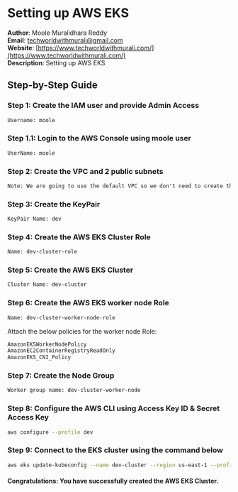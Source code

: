 # Setting up AWS EKS

**Author**: Moole Muralidhara Reddy  
**Email**: techworldwithmurali@gmail.com  
**Website**: [https://www.techworldwithmurali.com/](https://www.techworldwithmurali.com/)  
**Description**: Setting up AWS EKS  

## Step-by-Step Guide

### Step 1: Create the IAM user and provide Admin Access
```xml
Username: moole
```

### Step 1.1: Login to the AWS Console using moole user
```xml
UserName: moole
```

### Step 2: Create the VPC and 2 public subnets
```xml
Note: We are going to use the default VPC so we don't need to create the VPC.
```

### Step 3: Create the KeyPair
```xml
KeyPair Name: dev
```

### Step 4: Create the AWS EKS Cluster Role
```xml
Name: dev-cluster-role
```

### Step 5: Create the AWS EKS Cluster
```xml
Cluster Name: dev-cluster
```

### Step 6: Create the AWS EKS worker node Role
```xml
Name: dev-cluster-worker-node-role
```
Attach the below policies for the worker node Role:
```xml
AmazonEKSWorkerNodePolicy
AmazonEC2ContainerRegistryReadOnly
AmazonEKS_CNI_Policy
```

### Step 7: Create the Node Group
```xml
Worker group name: dev-cluster-worker-node
```

### Step 8: Configure the AWS CLI using Access Key ID & Secret Access Key
```bash
aws configure --profile dev
```

### Step 9: Connect to the EKS cluster using the command below
```bash
aws eks update-kubeconfig --name dev-cluster --region us-east-1 --profile dev
```

#### Congratulations: You have successfully created the AWS EKS Cluster.
```
